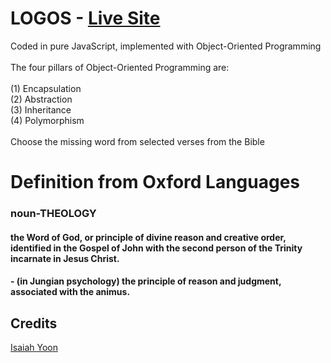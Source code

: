 # LOGOS - [Live Site](https://logosword.herokuapp.com) </br>
<span>Coded in pure JavaScript, implemented with Object-Oriented Programming</span></br>
</br>
The four pillars of Object-Oriented Programming are: </br>
</br>
(1) Encapsulation
</br>
(2) Abstraction
</br>
(3) Inheritance
</br>
(4) Polymorphism
</br>
</br>
<span>Choose the missing word from selected verses from the Bible</span>
<h1>Definition from Oxford Languages </h1>
<h3>noun-THEOLOGY</h3>
<h4>the Word of God, or principle of divine reason and creative order, identified in the Gospel of John with the second person of the Trinity incarnate in Jesus Christ.
<h4> - (in Jungian psychology) the principle of reason and judgment, associated with the animus.

## Credits </br>
[Isaiah Yoon](https://github.com/isaiahyoon)</br>
